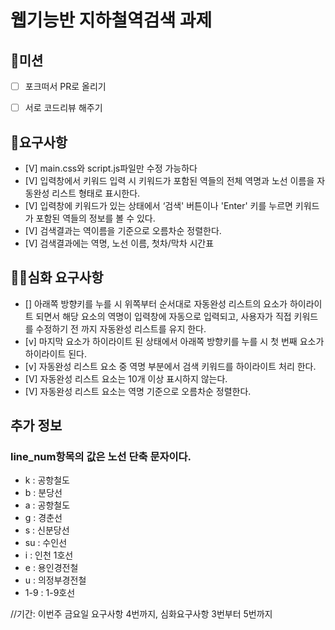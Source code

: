 # 웹기능반 지하철역검색 과제

## 🚀미션

- [ ] 포크떠서 PR로 올리기
- [ ] 서로 코드리뷰 해주기


## 🎯요구사항

- [V] main.css와 script.js파일만 수정 가능하다
- [V] 입력창에서 키워드 입력 시 키워드가 포함된 역들의 전체 역명과 노선 이름을 자동완성 리스트 형태로 표시한다. 
- [V] 입력창에 키워드가 있는 상태에서 ‘검색' 버튼이나 'Enter' 키를 누르면 키워드가 포함된 역들의 정보를 볼 수 있다.
- [V] 검색결과는 역이름을 기준으로 오름차순 정렬한다.
- [V] 검색결과에는 역명, 노선 이름, 첫차/막차 시간표

## 🎯🎯심화 요구사항

- [] 아래쪽 방향키를 누를 시 위쪽부터 순서대로 자동완성 리스트의 요소가 하이라이트 되면서 해당 요소의 역명이 입력창에 자동으로 입력되고, 사용자가 직접 키워드를 수정하기 전 까지 자동완성 리스트를 유지 한다.
- [v] 마지막 요소가 하이라이트 된 상태에서 아래쪽 방향키를 누를 시 첫 번째 요소가 하이라이트 된다.
- [v] 자동완성 리스트 요소 중 역명 부분에서 검색 키워드를 하이라이트 처리 한다.
- [V] 자동완성 리스트 요소는 10개 이상 표시하지 않는다.
- [V] 자동완성 리스트 요소는 역명 기준으로 오름차순 정렬한다.


## 추가 정보

### line_num항목의 값은 노선 단축 문자이다.
- k : 공항철도
- b : 분당선
- a : 공항철도
- g : 경춘선
- s : 신분당선
- su : 수인선
- i : 인천 1호선
- e : 용인경전철
- u : 의정부경전철
- 1-9 : 1-9호선

//기간: 이번주 금요일
요구사항 4번까지, 심화요구사항 3번부터 5번까지